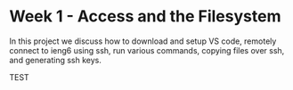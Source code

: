 #  Week 1 - Access and the Filesystem
In this project we discuss how to download and setup VS code, remotely connect to ieng6 using ssh, run various commands, copying files over ssh, and generating ssh keys.

TEST
